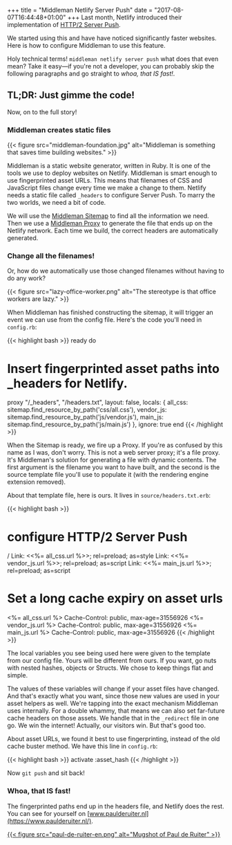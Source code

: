 +++
title = "Middleman Netlify Server Push"
date = "2017-08-07T16:44:48+01:00"
+++
Last month, Netlify introduced their implementation of [HTTP/2 Server Push](https://www.netlify.com/blog/2017/07/18/http/2-server-push-on-netlify/).
<!--more-->

We started using this and have have noticed significantly faster websites. Here is how to configure Middleman to use this feature.

Holy technical terms! `middleman netlify server push` what does that even mean? Take it easy—if you're not a developer, you can probably skip the following paragraphs and go straight to _whoa, that IS fast!_.

## TL;DR: Just gimme the code!

<script src="https://gist.github.com/tilsammans/5512def5c88aafc7fb9fbd5309129d02.js"></script>

Now, on to the full story!

### Middleman creates static files

{{< figure src="middleman-foundation.jpg" alt="Middleman is something that saves time building websites." >}}

Middleman is a static website generator, written in Ruby. It is one of the tools we use to deploy websites on Netlify. Middleman is smart enough to use fingerprinted asset URLs. This means that filenames of CSS and JavaScript files change every time we make a change to them. Netlify needs a static file called `_headers` to configure Server Push. To marry the two worlds, we need a bit of code.

We will use the [Middleman Sitemap](https://middlemanapp.com/advanced/sitemap/) to find all the information we need. Then we use a [Middleman Proxy](https://middlemanapp.com/advanced/dynamic-pages/) to generate the file that ends up on the Netlify network. Each time we build, the correct headers are automatically generated.

### Change all the filenames!

Or, how do we automatically use those changed filenames without having to do any work?

{{< figure src="lazy-office-worker.png" alt="The stereotype is that office workers are lazy." >}}

When Middleman has finished constructing the sitemap, it will trigger an event we can use from the config file. Here's the code you'll need in `config.rb`:

{{< highlight bash >}}
ready do
  # Insert fingerprinted asset paths into _headers for Netlify.
  proxy "/_headers", "/headers.txt",
    layout: false,
    locals: {
      all_css: sitemap.find_resource_by_path('css/all.css'),
      vendor_js: sitemap.find_resource_by_path('js/vendor.js'),
      main_js: sitemap.find_resource_by_path('js/main.js')
    },
    ignore: true
end
{{< /highlight >}}

When the Sitemap is ready, we fire up a Proxy. If you're as confused by this name as I was, don't worry. This is not a web server proxy; it's a file proxy. It's Middleman's solution for generating a file with dynamic contents. The first argument is the filename you want to have built, and the second is the source template file you'll use to populate it (with the rendering engine extension removed).

About that template file, here is ours. It lives in `source/headers.txt.erb`:

{{< highlight bash >}}
# configure HTTP/2 Server Push
/
  Link: <<%= all_css.url %>>; rel=preload; as=style
  Link: <<%= vendor_js.url %>>; rel=preload; as=script
  Link: <<%= main_js.url %>>; rel=preload; as=script

# Set a long cache expiry on asset urls
<%= all_css.url %>
  Cache-Control: public, max-age=31556926
<%= vendor_js.url %>
  Cache-Control: public, max-age=31556926
<%= main_js.url %>
  Cache-Control: public, max-age=31556926
{{< /highlight >}}

The local variables you see being used here were given to the template from our config file. Yours will be different from ours. If you want, go nuts with nested hashes, objects or Structs. We chose to keep things flat and simple.

The values of these variables will change if your asset files have changed. And that's exactly what you want, since those new values are used in your asset helpers as well. We're tapping into the exact mechanism Middleman uses internally. For a double whammy, that means we can also set far-future cache headers on those assets. We handle that in the `_redirect` file in one go. We win the internet! Actually, our visitors win. But that's good too.

About asset URLs, we found it best to use fingerprinting, instead of the old cache buster method. We have this line in `config.rb`:

{{< highlight bash >}}
activate :asset_hash
{{< /highlight >}}

Now `git push` and sit back!

### Whoa, that IS fast!

The fingerprinted paths end up in the headers file, and Netlify does the rest. You can see for yourself on [www.paulderuiter.nl](https://www.paulderuiter.nl/).

<a href="https://www.paulderuiter.nl">{{< figure src="paul-de-ruiter-en.png" alt="Mugshot of Paul de Ruiter" >}}</a>
